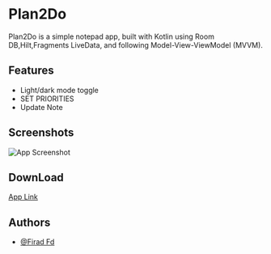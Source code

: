 # Plan2Do

Plan2Do is a  simple notepad app, built with Kotlin using Room DB,Hilt,Fragments
LiveData, and following Model-View-ViewModel (MVVM).
## Features

- Light/dark mode toggle
- SET PRIORITIES
- Update Note


## Screenshots

![App Screenshot](https://firebasestorage.googleapis.com/v0/b/app-screenshot-352c0.appspot.com/o/plan2do.jpg?alt=media&token=7ef439e3-ec73-42de-bdf7-80c039099efd)


## DownLoad
[App Link](https://github.com/FiradFd/Plan2Do/blob/main/app/release/Plan2Do.apk)

## Authors
- [@Firad Fd](https://www.github.com/firadfd)



